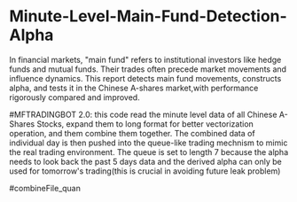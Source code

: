 # Minute-Level-Main-Fund-Detection-Alpha
In financial markets, "main fund" refers to institutional investors like hedge funds and mutual funds. Their trades often precede market movements and influence dynamics. This report detects main fund movements, constructs alpha, and tests it in the Chinese A-shares market,with performance rigorously compared and improved.

#MFTRADINGBOT 2.0: 
this code read the minute level data of all Chinese A-Shares Stocks, expand them to long format for better vectorization operation, and them combine them together. The combined data of individual day is then pushed into the queue-like trading mechnism to mimic the real trading environment. The queue is set to length 7 because the alpha needs to look back the past 5 days data and the derived alpha can only be used for tomorrow's trading(this is crucial in avoiding future leak problem) 

#combineFile_quan
